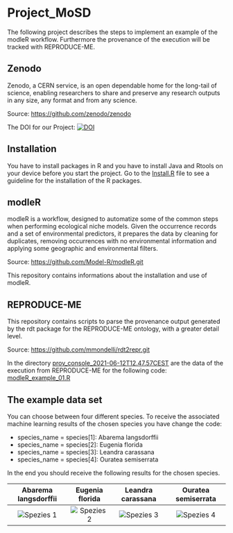# Project_MoSD
The following project describes the steps to implement an example of the modleR workflow. Furthermore the provenance of the execution will be tracked with REPRODUCE-ME.

## Zenodo
Zenodo, a CERN service, is an open dependable home for the long-tail of science, enabling researchers to share and preserve any research outputs in any size, any format and from any science.

Source: https://github.com/zenodo/zenodo

The DOI for our Project:
[![DOI](https://zenodo.org/badge/374119276.svg)](https://zenodo.org/badge/latestdoi/374119276)

## Installation
You have to install packages in R and you have to install Java and Rtools on your device before you start the project. Go to the [Install.R](https://github.com/FlorianZe92/Project_MoSD/blob/main/Install.R) file to see a guideline for the installation of the R packages.

## modleR
modleR is a workflow, designed to automatize some of the common steps when performing ecological niche models. Given the occurrence records and a set of environmental predictors, it prepares the data by cleaning for duplicates, removing occurrences with no environmental information and applying some geographic and environmental filters.

Source: https://github.com/Model-R/modleR.git

This repository contains informations about the installation and use of modleR.

## REPRODUCE-ME
This repository contains scripts to parse the provenance output generated by the rdt package for the REPRODUCE-ME ontology, with a greater detail level.

Source: https://github.com/mmondelli/rdt2repr.git

In the directory [prov_console_2021-06-12T12.47.57CEST](https://github.com/FlorianZe92/Project_MoSD/tree/main/prov_console_2021-06-12T12.47.57CEST)
are the data of the execution from REPRODUCE-ME for the following code: [modleR_example_01.R](https://github.com/FlorianZe92/Project_MoSD/blob/main/modleR_example_01.R) 

## The example data set
You can choose between four different species. To receive the associated machine learning results of the chosen species you have change the code:
- species_name = species[1]: Abarema langsdorffii
- species_name = species[2]: Eugenia florida
- species_name = species[3]: Leandra carassana
- species_name = species[4]: Ouratea semiserrata

In the end you should receive the following results for the chosen species.


Abarema langsdorffii       |  Eugenia florida            |  Leandra carassana          |  Ouratea semiserrata
:-------------------------:|:-------------------------:  |  :-------------------------:|:-------------------------:
![Spezies 1](https://user-images.githubusercontent.com/73929864/120915938-ebed4b80-c6a6-11eb-88e6-91884cb7fef6.png) | ![Spezies 2](https://user-images.githubusercontent.com/73929864/120916386-a4b48a00-c6a9-11eb-9b5b-4c29aafe90ea.png) | ![Spezies 3](https://user-images.githubusercontent.com/73929864/120916398-b39b3c80-c6a9-11eb-9694-45c3d8abe627.png) | ![Spezies 4](https://user-images.githubusercontent.com/73929864/120916511-4fc54380-c6aa-11eb-8945-7f99ab5d8e36.png)

